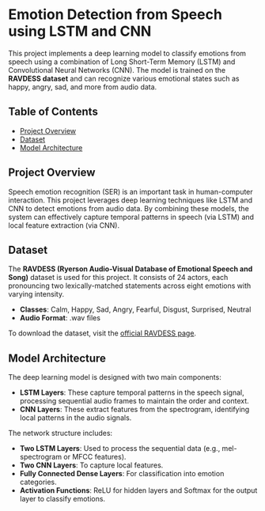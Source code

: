 # Emotion Detection from Speech using LSTM and CNN

This project implements a deep learning model to classify emotions from speech using a combination of Long Short-Term Memory (LSTM) and Convolutional Neural Networks (CNN). The model is trained on the **RAVDESS dataset** and can recognize various emotional states such as happy, angry, sad, and more from audio data.

## Table of Contents
- [Project Overview](#project-overview)
- [Dataset](#dataset)
- [Model Architecture](#model-architecture)


## Project Overview

Speech emotion recognition (SER) is an important task in human-computer interaction. This project leverages deep learning techniques like LSTM and CNN to detect emotions from audio data. By combining these models, the system can effectively capture temporal patterns in speech (via LSTM) and local feature extraction (via CNN).

## Dataset

The **RAVDESS (Ryerson Audio-Visual Database of Emotional Speech and Song)** dataset is used for this project. It consists of 24 actors, each pronouncing two lexically-matched statements across eight emotions with varying intensity.

- **Classes**: Calm, Happy, Sad, Angry, Fearful, Disgust, Surprised, Neutral
- **Audio Format**: .wav files

To download the dataset, visit the [official RAVDESS page](https://zenodo.org/record/1188976#.W1X2F9IzY2w).

## Model Architecture

The deep learning model is designed with two main components:

- **LSTM Layers**: These capture temporal patterns in the speech signal, processing sequential audio frames to maintain the order and context.
- **CNN Layers**: These extract features from the spectrogram, identifying local patterns in the audio signals.

The network structure includes:
- **Two LSTM Layers**: Used to process the sequential data (e.g., mel-spectrogram or MFCC features).
- **Two CNN Layers**: To capture local features.
- **Fully Connected Dense Layers**: For classification into emotion categories.
- **Activation Functions**: ReLU for hidden layers and Softmax for the output layer to classify emotions.
